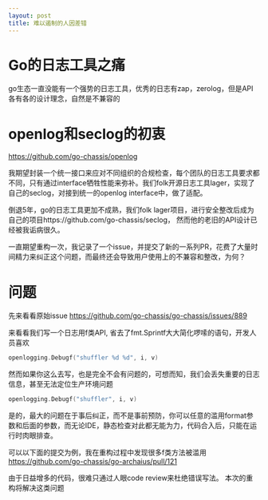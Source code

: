 ```yaml
---
layout: post
title: 难以遏制的人因差错
---
```


# Go的日志工具之痛
go生态一直没能有一个强势的日志工具，优秀的日志有zap，zerolog，但是API各有各的设计理念，自然是不兼容的

# openlog和seclog的初衷
https://github.com/go-chassis/openlog 

我期望封装一个统一接口来应对不同组织的合规检查，每个团队的日志工具要求都不同，只有通过interface牺牲性能来弥补。我们folk开源日志工具lager，实现了自己的seclog，对接到统一的openlog interface中，做了适配。

倒退5年，go的日志工具更加不成熟，我们folk lager项目，进行安全整改后成为自己的项目https://github.com/go-chassis/seclog，
然而他的老旧的API设计已经被我诟病很久。

一直期望重构一次，我记录了一个issue，并提交了新的一系列PR，花费了大量时间精力来纠正这个问题，而最终还会导致用户使用上的不兼容和整改，为何？

# 问题
先来看看原始issue
https://github.com/go-chassis/go-chassis/issues/889

来看看我们写一个日志用f类API, 省去了fmt.Sprintf大大简化啰嗦的语句，开发人员喜欢
```go
openlogging.Debugf("shuffler %d %d", i, v)
```

然而如果你这么去写，也是完全不会有问题的，可想而知，我们会丢失重要的日志信息，甚至无法定位生产环境问题
```go
openlogging.Debugf("shuffler", i, v)
```

是的，最大的问题在于事后纠正，而不是事前预防，你可以任意的滥用format参数和后面的参数，而无论IDE，静态检查对此都无能为力，代码合入后，只能在运行时肉眼排查。

可以以下面的提交为例，我在重构过程中发现很多f类方法被滥用
https://github.com/go-chassis/go-archaius/pull/121

由于日益增多的代码，很难只通过人眼code review来杜绝错误写法。
本次的重构将解决这类问题


